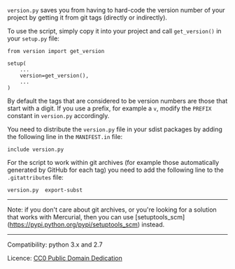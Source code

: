 `version.py` saves you from having to hard-code the version number of your
project by getting it from git tags (directly or indirectly).

To use the script, simply copy it into your project and call `get_version()`
in your `setup.py` file:

    from version import get_version

    setup(
        ...
        version=get_version(),
        ...
    )

By default the tags that are considered to be version numbers are those that
start with a digit. If you use a prefix, for example a `v`, modify the `PREFIX`
constant in `version.py` accordingly.

You need to distribute the `version.py` file in your sdist packages
by adding the following line in the `MANIFEST.in` file:

    include version.py

For the script to work within git archives (for example those automatically
generated by GitHub for each tag) you need to add the following line to the
`.gitattributes` file:

    version.py  export-subst

---

Note: if you don't care about git archives, or you're looking for a solution
that works with Mercurial, then you can use [setuptools_scm]
(https://pypi.python.org/pypi/setuptools_scm) instead.

---

Compatibility: python 3.x and 2.7

Licence: [CC0 Public Domain Dedication](http://creativecommons.org/publicdomain/zero/1.0/)
